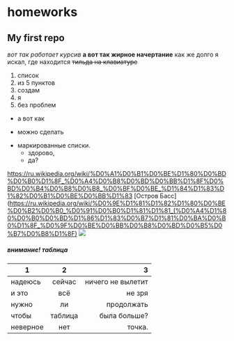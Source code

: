 # homeworks
## My first repo
*вот так работает курсив*
**а вот так жирное начертание**
как же долго я искал, где находится ~~тильда на клавиатуре~~
1. список
2. из 5 пунктов
3. создам
4. я
1. без проблем
+ а вот как
- можно сделать
+ маркированные списки.
  - здорово,
  * да?

<https://ru.wikipedia.org/wiki/%D0%A1%D0%B1%D0%BE%D1%80%D0%BD%D0%B0%D1%8F_%D0%A4%D0%B8%D0%BD%D0%BB%D1%8F%D0%BD%D0%B4%D0%B8%D0%B8_%D0%BF%D0%BE_%D1%84%D1%83%D1%82%D0%B1%D0%BE%D0%BB%D1%83>
[Остров Басс](https://ru.wikipedia.org/wiki/%D0%9E%D1%81%D1%82%D1%80%D0%BE%D0%B2%D0%B0_%D0%91%D0%B0%D1%81%D1%81_(%D0%A4%D1%80%D0%B0%D0%BD%D1%86%D1%83%D0%B7%D1%81%D0%BA%D0%B0%D1%8F_%D0%9F%D0%BE%D0%BB%D0%B8%D0%BD%D0%B5%D0%B7%D0%B8%D1%8F)
![](https://ru.wikipedia.org/wiki/Sonic_Dash#/media/%D0%A4%D0%B0%D0%B9%D0%BB:Sonic_Dash.jpg)

 
 ##### внимание! таблица
 1|2|3
 ---|:---:|---:
 надеюсь|сейчас|ничего не вылетит
 и это|всё|не зря
 нужно|ли|продолжать
 чтобы|таблица|была больше? 
 неверное|нет|точка. 
